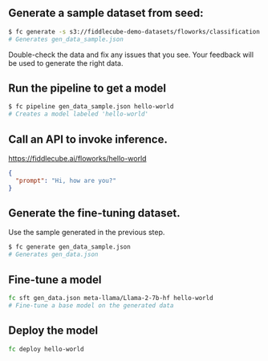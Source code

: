 ## Generate a sample dataset from seed:
```bash
$ fc generate -s s3://fiddlecube-demo-datasets/floworks/classification.json
# Generates gen_data_sample.json
```

Double-check the data and fix any issues that you see.
Your feedback will be used to generate the right data.

## Run the pipeline to get a model
```bash
$ fc pipeline gen_data_sample.json hello-world
# Creates a model labeled 'hello-world'
```

## Call an API to invoke inference.
https://fiddlecube.ai/floworks/hello-world
```json
{
  "prompt": "Hi, how are you?"
}
```

## Generate the fine-tuning dataset.
Use the sample generated in the previous step.
```bash
$ fc generate gen_data_sample.json
# Generates gen_data.json
```

## Fine-tune a model
```bash
fc sft gen_data.json meta-llama/Llama-2-7b-hf hello-world
# Fine-tune a base model on the generated data
```

## Deploy the model
```bash
fc deploy hello-world
```
